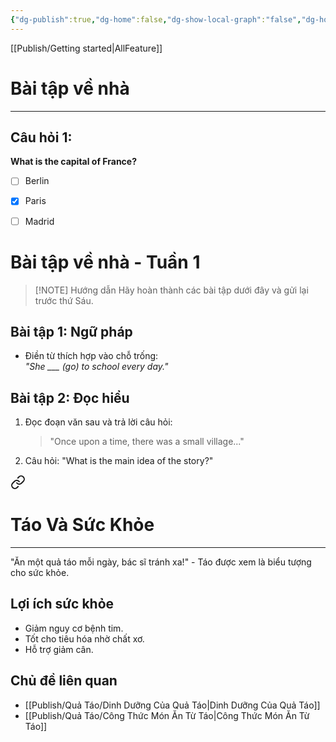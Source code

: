 ```yaml
---
{"dg-publish":true,"dg-home":false,"dg-show-local-graph":"false","dg-home-link":"false","dg-show-backlinks":"false","dg-show-toc":"false","dg-show-inline-title":"false","dg-show-file-tree":"false","dg-enable-search":"false","dg-link-preview":"false","dg-show-tags":"false","dg-pass-frontmatter":"false","dg-hide-links":false,"permalink":"/publish/giao-duc/bai-tap-ve-nha/","dgHomeLink":"false","dgPassFrontmatter":true,"dgShowBacklinks":"false","dgShowLocalGraph":"false","dgShowInlineTitle":"false","dgShowFileTree":"false","dgEnableSearch":"false","dgShowToc":"false","dgLinkPreview":"false","dgShowTags":"false","noteIcon":"","updated":"2025-01-25T09:31:51.673+07:00"}
---
```



[[Publish/Getting started\|AllFeature]]

# Bài tập về nhà
---
## Câu hỏi 1:
**What is the capital of France?**
- [ ] Berlin
- [x] Paris
- [ ] Madrid


# Bài tập về nhà - Tuần 1

> [!NOTE] Hướng dẫn
> Hãy hoàn thành các bài tập dưới đây và gửi lại trước thứ Sáu.

## Bài tập 1: Ngữ pháp
- Điền từ thích hợp vào chỗ trống:  
  _"She ___ (go) to school every day."_

## Bài tập 2: Đọc hiểu
1. Đọc đoạn văn sau và trả lời câu hỏi:
   > "Once upon a time, there was a small village..."
2. Câu hỏi: "What is the main idea of the story?"






<div class="transclusion internal-embed is-loaded"><a class="markdown-embed-link" href="/qua-tao/tao-va-suc-khoe/" aria-label="Open link"><svg xmlns="http://www.w3.org/2000/svg" width="24" height="24" viewBox="0 0 24 24" fill="none" stroke="currentColor" stroke-width="2" stroke-linecap="round" stroke-linejoin="round" class="svg-icon lucide-link"><path d="M10 13a5 5 0 0 0 7.54.54l3-3a5 5 0 0 0-7.07-7.07l-1.72 1.71"></path><path d="M14 11a5 5 0 0 0-7.54-.54l-3 3a5 5 0 0 0 7.07 7.07l1.71-1.71"></path></svg></a><div class="markdown-embed">




# Táo Và Sức Khỏe
---

"Ăn một quả táo mỗi ngày, bác sĩ tránh xa!" - Táo được xem là biểu tượng cho sức khỏe.

## Lợi ích sức khỏe
- Giảm nguy cơ bệnh tim.
- Tốt cho tiêu hóa nhờ chất xơ.
- Hỗ trợ giảm cân.

## Chủ đề liên quan
- [[Publish/Quả Táo/Dinh Dưỡng Của Quả Táo\|Dinh Dưỡng Của Quả Táo]]
- [[Publish/Quả Táo/Công Thức Món Ăn Từ Táo\|Công Thức Món Ăn Từ Táo]]


</div></div>





